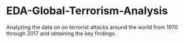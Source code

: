 # EDA-Global-Terrorism-Analysis
Analyzing the data on on terrorist attacks around the world from 1970 through 2017 and obtaining the key findings.
